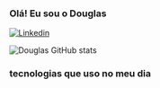 
### Olá! Eu sou o Douglas 

[![Linkedin](https://img.shields.io/badge/LinkedIn-0077B5?style=for-the-badge&logo=linkedin&logoColor=white)](https://www.linkedin.com/in/douglas-lopes-1a724314b/)

![Douglas GitHub stats](https://github-readme-stats.vercel.app/api?username=DouglasLopesuser&show_icons=true&theme=merko)

### tecnologias que uso no meu dia 

<div style="display: inline_block"><br/>
<img align="center" alt="" src="https://img.shields.io/badge/Python-3776AB?style=for-the-badge&logo=python&logoColor=white" /> 

